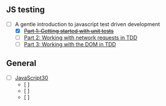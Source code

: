 ## JS testing
- [ ] A gentle introduction to javascript test driven development
    - [X] ~~[Part 1: Getting started with unit tests](http://jrsinclair.com/articles/2016/gentle-introduction-to-javascript-tdd-intro/)~~
    - [ ] [Part 2: Working with network requests in TDD](http://jrsinclair.com/articles/2016/gentle-introduction-to-javascript-tdd-ajax/)
    - [ ] [Part 3: Working with the DOM in TDD](http://jrsinclair.com/articles/2016/gentle-introduction-to-javascript-tdd-html-dom)

## General
- [ ] [JavaScript30](https://courses.wesbos.com/account)
    - [ ][]()
    - [ ][]()
    - [ ][]()


